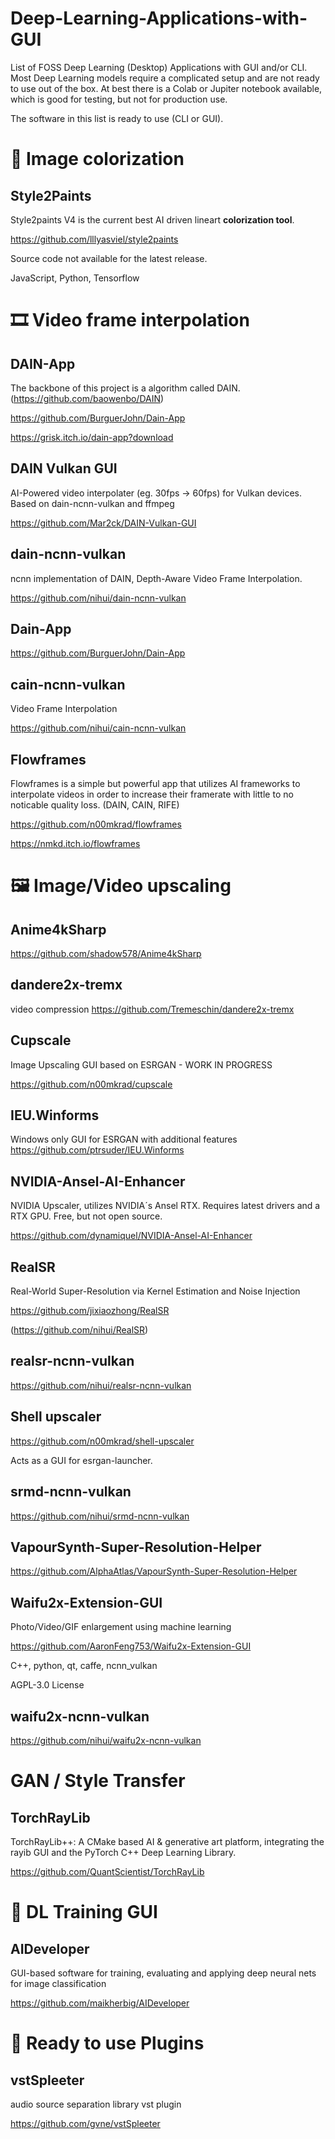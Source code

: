 # Deep-Learning-Applications-with-GUI

List of FOSS Deep Learning (Desktop) Applications with GUI and/or CLI. Most Deep Learning models require a complicated setup and are not ready to use out of the box. At best there is a Colab or Jupiter notebook available, which is good for testing, but not for production use.

The software in this list is ready to use (CLI or GUI).

# 🎨 Image colorization

## Style2Paints

Style2paints V4 is the current best AI driven lineart **colorization tool**.

https://github.com/lllyasviel/style2paints

Source code not available for the latest release.

JavaScript, Python, Tensorflow

# 🎞️ Video frame interpolation

## DAIN-App

The backbone of this project is a algorithm called DAIN. (https://github.com/baowenbo/DAIN)

https://github.com/BurguerJohn/Dain-App

https://grisk.itch.io/dain-app?download

## DAIN Vulkan GUI

AI-Powered video interpolater (eg. 30fps -> 60fps) for Vulkan devices. Based on dain-ncnn-vulkan and ffmpeg

https://github.com/Mar2ck/DAIN-Vulkan-GUI

## dain-ncnn-vulkan

ncnn implementation of DAIN, Depth-Aware Video Frame Interpolation.

https://github.com/nihui/dain-ncnn-vulkan

## Dain-App

https://github.com/BurguerJohn/Dain-App

## cain-ncnn-vulkan

Video Frame Interpolation

https://github.com/nihui/cain-ncnn-vulkan

## Flowframes

Flowframes is a simple but powerful app that utilizes AI frameworks to interpolate videos in order to increase their framerate with little to no noticable quality loss. (DAIN, CAIN, RIFE)

https://github.com/n00mkrad/flowframes

https://nmkd.itch.io/flowframes

# 🖼️ Image/Video upscaling

## Anime4kSharp

https://github.com/shadow578/Anime4kSharp

## dandere2x-tremx

video compression 
https://github.com/Tremeschin/dandere2x-tremx

## Cupscale

Image Upscaling GUI based on ESRGAN - WORK IN PROGRESS

https://github.com/n00mkrad/cupscale

## IEU.Winforms

Windows only GUI for ESRGAN with additional features 
https://github.com/ptrsuder/IEU.Winforms

## NVIDIA-Ansel-AI-Enhancer

NVIDIA Upscaler, utilizes NVIDIA´s Ansel RTX. Requires latest drivers and a RTX GPU. Free, but not open source. 

https://github.com/dynamiquel/NVIDIA-Ansel-AI-Enhancer 

## RealSR

Real-World Super-Resolution via Kernel Estimation and Noise Injection 

https://github.com/jixiaozhong/RealSR

(https://github.com/nihui/RealSR)

## realsr-ncnn-vulkan

https://github.com/nihui/realsr-ncnn-vulkan

## Shell upscaler

https://github.com/n00mkrad/shell-upscaler

Acts as a GUI for esrgan-launcher.

## srmd-ncnn-vulkan

https://github.com/nihui/srmd-ncnn-vulkan

## VapourSynth-Super-Resolution-Helper

https://github.com/AlphaAtlas/VapourSynth-Super-Resolution-Helper

## Waifu2x-Extension-GUI

Photo/Video/GIF enlargement using machine learning

https://github.com/AaronFeng753/Waifu2x-Extension-GUI

C++, python, qt, caffe, ncnn_vulkan

AGPL-3.0 License

## waifu2x-ncnn-vulkan

https://github.com/nihui/waifu2x-ncnn-vulkan

# GAN / Style Transfer

## TorchRayLib

TorchRayLib++: A CMake based AI & generative art platform, integrating the rayib GUI and the PyTorch C++ Deep Learning Library.

https://github.com/QuantScientist/TorchRayLib

# :toolbox: DL Training GUI

## AIDeveloper

GUI-based software for training, evaluating and applying deep neural nets for image classification 

https://github.com/maikherbig/AIDeveloper

# 🧩 Ready to use Plugins

## vstSpleeter

audio source separation library vst plugin

https://github.com/gvne/vstSpleeter

